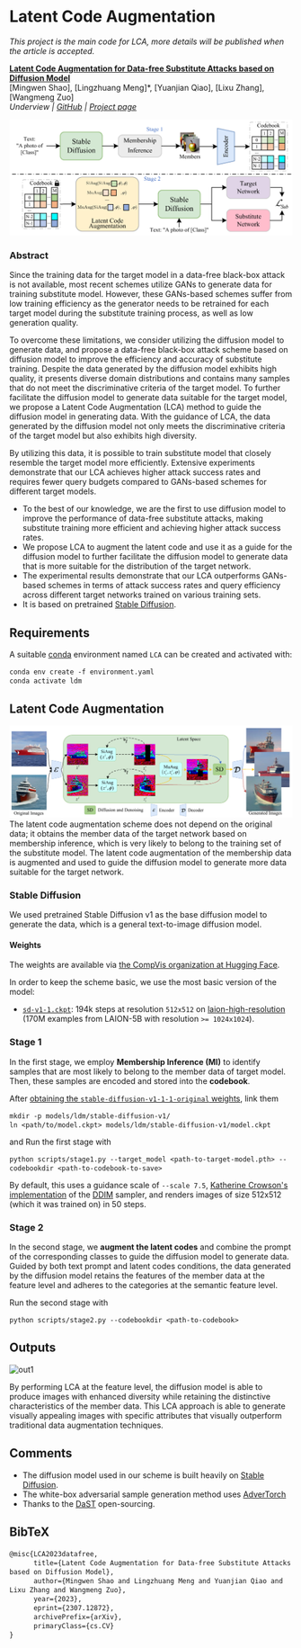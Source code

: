 # Latent Code Augmentation
*This project is the main code for LCA, more details will be published when the article is accepted.*

[**Latent Code Augmentation for Data-free Substitute Attacks based on Diffusion Model**](https://arxiv.org/abs/2307.12872)<br/>
[Mingwen Shao],
[Lingzhuang Meng]*,
[Yuanjian Qiao],
[Lixu Zhang],
[Wangmeng Zuo]
<br/>
_Underview |
[GitHub](https://github.com/LzhMeng/LCA) | [Project page](https://)_

![Pipeline](assets/Pipeline.png)
### Abstract ###
Since the training data for the target model in a data-free black-box attack is not available, most recent schemes utilize GANs to generate data for training substitute model. However, these GANs-based schemes suffer from low training efficiency as the generator needs to be retrained for each target model during the substitute training process, as well as low generation quality.

To overcome these limitations, we consider utilizing the diffusion model to generate data, and propose a data-free black-box attack scheme based on diffusion model to improve the efficiency and accuracy of substitute training.
Despite the data generated by the diffusion model exhibits high quality, it presents diverse domain distributions and contains many samples that do not meet the discriminative criteria of the target model.
To further facilitate the diffusion model to generate data suitable for the target model, we propose a Latent Code Augmentation (LCA) method to guide the diffusion model in generating data.
With the guidance of LCA, the data generated by the diffusion model not only meets the discriminative criteria of the target model but also exhibits high diversity. 

By utilizing this data, it is possible to train substitute model that closely resemble the target model more efficiently.
Extensive experiments demonstrate that our LCA achieves higher attack success rates and requires fewer query budgets compared to GANs-based schemes for different target models. 

- To the best of our knowledge, we are the first to use diffusion model to improve the performance of data-free substitute attacks, making substitute training more efficient and achieving higher attack success rates.
- We propose LCA to augment the latent code and use it as a guide for the diffusion model to further facilitate the diffusion model to generate data that is more suitable for the distribution of the target network.
- The experimental results demonstrate that our LCA outperforms GANs-based schemes in terms of attack success rates and query efficiency across different target networks trained on various training sets.
- It is based on pretrained [Stable Diffusion](https://github.com/CompVis/latent-diffusion).

## Requirements
A suitable [conda](https://conda.io/) environment named `LCA` can be created
and activated with:

```
conda env create -f environment.yaml
conda activate ldm
```

## Latent Code Augmentation

![LCA](assets/LCA.png)
The latent code augmentation scheme does not depend on the original data; 
it obtains the member data of the target network based on membership inference, 
which is very likely to belong to the training set of the substitute model. 
The latent code augmentation of the membership data is augmented and used to guide 
the diffusion model to generate more data suitable for the target network.

### Stable Diffusion
We used pretrained Stable Diffusion v1 as the base diffusion model to generate the data, 
which is a general text-to-image diffusion model. 

#### Weights
The weights are available via [the CompVis organization at Hugging Face](https://huggingface.co/CompVis).

In order to keep the scheme basic, we use the most basic version of the model:
- [`sd-v1-1.ckpt`](https://huggingface.co/CompVis/stable-diffusion-v-1-1-original): 194k steps at resolution `512x512` on [laion-high-resolution](https://huggingface.co/datasets/laion/laion-high-resolution) (170M examples from LAION-5B with resolution `>= 1024x1024`).

### Stage 1
In the first stage, we employ **Membership Inference (MI)** to identify samples that are most likely to belong to the member data of target model. 
Then, these samples are encoded and stored into the **codebook**.

After [obtaining the `stable-diffusion-v1-1-1-original` weights](#weights), link them
```
mkdir -p models/ldm/stable-diffusion-v1/
ln <path/to/model.ckpt> models/ldm/stable-diffusion-v1/model.ckpt 
```
and Run the first stage with
```
python scripts/stage1.py --target_model <path-to-target-model.pth> --codebookdir <path-to-codebook-to-save> 
```

By default, this uses a guidance scale of `--scale 7.5`, [Katherine Crowson's implementation](https://github.com/CompVis/latent-diffusion/pull/51) of the [DDIM](https://arxiv.org/abs/2010.02502) sampler, 
and renders images of size 512x512 (which it was trained on) in 50 steps. 

### Stage 2
In the second stage, we **augment the latent codes** and combine the prompt of the corresponding classes to guide the diffusion model to generate data. 
Guided by both text prompt and latent codes conditions, the data generated by the diffusion model retains the features 
of the member data at the feature level and adheres to the categories at the semantic feature level.

Run the second stage with
```
python scripts/stage2.py --codebookdir <path-to-codebook> 
```

## Outputs

![out1](assets/Output.png)

By performing LCA at the feature level, the diffusion model is able to produce images with enhanced diversity 
while retaining the distinctive characteristics of the member data. 
This LCA approach is able to generate visually appealing images with specific attributes that visually outperform 
traditional data augmentation techniques.

## Comments 

- The diffusion model used in our scheme is built heavily on [Stable Diffusion](https://github.com/CompVis/latent-diffusion).
- The white-box adversarial sample generation method uses [AdverTorch](https://github.com/borealisai/advertorch)
- Thanks to the [DaST](https://github.com/zhoumingyi/DaST) open-sourcing.


## BibTeX

```
@misc{LCA2023datafree,
      title={Latent Code Augmentation for Data-free Substitute Attacks based on Diffusion Model}, 
      author={Mingwen Shao and Lingzhuang Meng and Yuanjian Qiao and Lixu Zhang and Wangmeng Zuo},
      year={2023},
      eprint={2307.12872},
      archivePrefix={arXiv},
      primaryClass={cs.CV}
}
```


